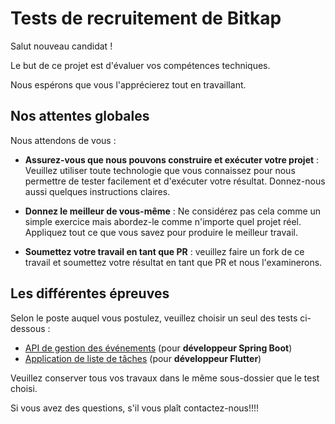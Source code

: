 # Tests de recruitement de Bitkap

Salut nouveau candidat !

Le but de ce projet est d'évaluer vos compétences techniques.

Nous espérons que vous l'apprécierez tout en travaillant.

## Nos attentes globales

Nous attendons de vous :

- **Assurez-vous que nous pouvons construire et exécuter votre projet** : Veuillez utiliser toute technologie que vous connaissez pour nous permettre de tester facilement et d'exécuter votre résultat. Donnez-nous aussi quelques instructions claires.

- **Donnez le meilleur de vous-même** : Ne considérez pas cela comme un simple exercice mais abordez-le comme n'importe quel projet réel. Appliquez tout ce que vous savez pour produire le meilleur travail.

- **Soumettez votre travail en tant que PR** : veuillez faire un fork de ce travail et soumettez votre résultat en tant que PR et nous l'examinerons.

## Les différentes épreuves

Selon le poste auquel vous postulez, veuillez choisir un seul des tests ci-dessous :

   - [API de gestion des événements](events/ReadMe.fr.md) (pour **développeur Spring Boot**)
   - [Application de liste de tâches](todos/ReadMe.fr.md) (pour **développeur Flutter**)

Veuillez conserver tous vos travaux dans le même sous-dossier que le test choisi.

Si vous avez des questions, s'il vous plaît contactez-nous!!!!
